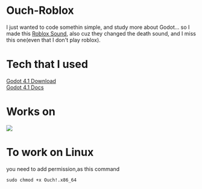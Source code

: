 # Ouch-Roblox
I just wanted to code somethin simple, and study more about Godot... so I made this <a target="_blank" href="https://www.youtube.com/watch?v=xYJ63OTMDL4">Roblox Sound</a>, also cuz they changed the death sound, and I miss this one(even that I don't play roblox).
# Tech that I used
<a href="https://godotengine.org/download/archive/4.1-stable/">Godot 4.1 Download</a> </br>
<a href="https://docs.godotengine.org/en/4.1/">Godot 4.1 Docs</a>
# Works on
![](https://skillicons.dev/icons?i=linux,windows)
# To work on Linux
you need to add permission,as this command
```
sudo chmod +x Ouch!.x86_64
```
